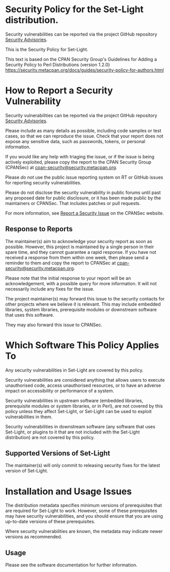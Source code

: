 # Security Policy for the Set-Light distribution.

Security vulnerabilities can be reported via the project GitHub
repository [Security Advisories](https://github.com/robrwo/Set-Light/security/advisories).

This is the Security Policy for Set-Light.

This text is based on the CPAN Security Group's Guidelines for Adding
a Security Policy to Perl Distributions (version 1.2.0)
https://security.metacpan.org/docs/guides/security-policy-for-authors.html

# How to Report a Security Vulnerability

Security vulnerabilities can be reported via the project GitHub
repository [Security Advisories](https://github.com/robrwo/Set-Light/security/advisories).

Please include as many details as possible, including code samples
or test cases, so that we can reproduce the issue.  Check that your
report does not expose any sensitive data, such as passwords,
tokens, or personal information.

If you would like any help with triaging the issue, or if the issue
is being actively exploited, please copy the report to the CPAN
Security Group (CPANSec) at <cpan-security@security.metacpan.org>.

Please *do not* use the public issue reporting system on RT or
GitHub issues for reporting security vulnerabilities.

Please do not disclose the security vulnerability in public forums
until past any proposed date for public disclosure, or it has been
made public by the maintainers or CPANSec.  That includes patches or
pull requests.

For more information, see
[Report a Security Issue](https://security.metacpan.org/docs/report.html)
on the CPANSec website.

## Response to Reports

The maintainer(s) aim to acknowledge your security report as soon as
possible.  However, this project is maintained by a single person in
their spare time, and they cannot guarantee a rapid response.  If you
have not received a response from them within one week, then
please send a reminder to them and copy the report to CPANSec at
<cpan-security@security.metacpan.org>.

Please note that the initial response to your report will be an
acknowledgement, with a possible query for more information.  It
will not necessarily include any fixes for the issue.

The project maintainer(s) may forward this issue to the security
contacts for other projects where we believe it is relevant.  This
may include embedded libraries, system libraries, prerequisite
modules or downstream software that uses this software.

They may also forward this issue to CPANSec.

# Which Software This Policy Applies To

Any security vulnerabilities in Set-Light are covered by this policy.

Security vulnerabilities are considered anything that allows users
to execute unauthorised code, access unauthorised resources, or to
have an adverse impact on accessibility or performance of a system.

Security vulnerabilities in upstream software (embedded libraries,
prerequisite modules or system libraries, or in Perl), are not
covered by this policy unless they affect Set-Light, or Set-Light can
be used to exploit vulnerabilities in them.

Security vulnerabilities in downstream software (any software that
uses Set-Light, or plugins to it that are not included with the
Set-Light distribution) are not covered by this policy.

## Supported Versions of Set-Light

The maintainer(s) will only commit to releasing security fixes for
the latest version of Set-Light.

# Installation and Usage Issues

The distribution metadata specifies minimum versions of
prerequisites that are required for Set-Light to work.  However, some
of these prerequisites may have security vulnerabilities, and you
should ensure that you are using up-to-date versions of these
prerequisites.

Where security vulnerabilities are known, the metadata may indicate
newer versions as recommended.

## Usage

Please see the software documentation for further information.
